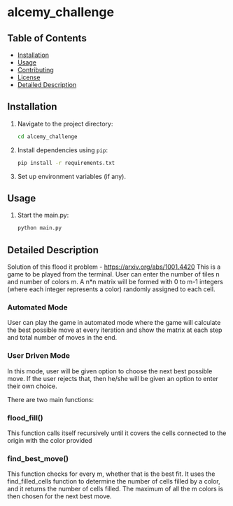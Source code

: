 # alcemy_challenge

## Table of Contents

- [Installation](#installation)
- [Usage](#usage)
- [Contributing](#contributing)
- [License](#license)
- [Detailed Description](#detailed_description)
  
## Installation

1. Navigate to the project directory:

    ```bash
    cd alcemy_challenge
    ```

3. Install dependencies using `pip`:

    ```bash
    pip install -r requirements.txt
    ```

4. Set up environment variables (if any).

## Usage

1. Start the main.py:

    ```bash
    python main.py
    ```



## Detailed Description
Solution of this flood it problem - https://arxiv.org/abs/1001.4420
This is a game to be played from the terminal. User can enter the number of tiles n and number of colors m.
A n*n matrix will be formed with 0 to m-1 integers (where each integer represents a color) randomly assigned to each cell. 
### Automated Mode 
User can play the game in automated mode where the game will calculate the best possible move at every
iteration and show the matrix at each step and total number of moves in the end.
### User Driven Mode
In this mode, user will be given option to choose the next best possible move. If the user rejects that,
then he/she will be given an option to enter their own choice.

There are two main functions:
### flood_fill() 
This function calls itself recursively until it covers the cells connected to the origin with the color 
provided

### find_best_move() 
This function checks for every m, whether that is the best fit. It uses the find_filled_cells function
to determine the number of cells filled by a color, and it returns the number of cells filled. The maximum of all the m 
colors is then chosen for the next best move. 



